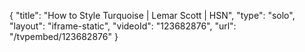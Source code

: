 {
    "title": "How to Style Turquoise | Lemar Scott | HSN",
    "type": "solo",
    "layout": "iframe-static",
    "videoId": "123682876",
    "url": "\/tvpembed\/123682876"
}